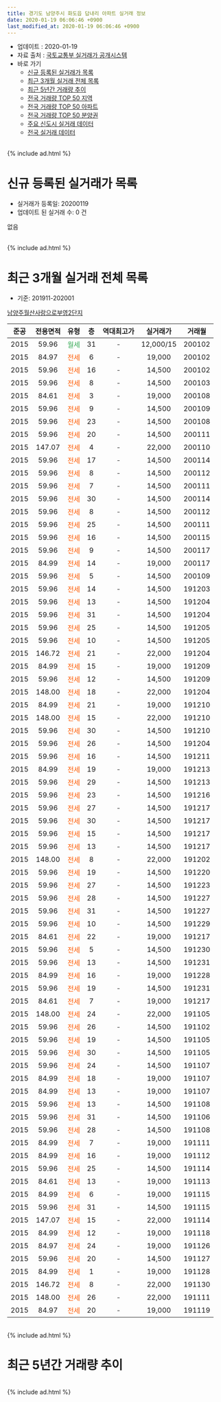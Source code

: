 ```yaml
---
title: 경기도 남양주시 화도읍 답내리 아파트 실거래 정보
date: 2020-01-19 06:06:46 +0900
last_modified_at: 2020-01-19 06:06:46 +0900
---
```


* 업데이트 : 2020-01-19
* 자료 출처 : [국토교통부 실거래가 공개시스템](http://rt.molit.go.kr)
* 바로 가기
    * [신규 등록된 실거래가 목록](#신규-등록된-실거래가-목록)
    * [최근 3개월 실거래 전체 목록](#최근-3개월-실거래-전체-목록)
    * [최근 5년간 거래량 추이](#최근-5년간-거래량-추이)
    * [전국 거래량 TOP 50 지역](https://apt-info.github.io/apt-trade-info/최근-3개월-전국에서-가장-거래가-많이-발생한-지역)
    * [전국 거래량 TOP 50 아파트](https://apt-info.github.io/apt-trade-info/최근-3개월-전국에서-가장-거래가-많이-발생한-아파트)
    * [전국 거래량 TOP 50 분양권](https://apt-info.github.io/apt-trade-info/최근-3개월-전국에서-가장-거래가-많이-발생한-분양권)
    * [주요 신도시 실거래 데이터](https://apt-info.github.io/apt-trade-info/주요-신도시)
    * [전국 실거래 데이터](https://apt-info.github.io/apt-trade-info/전국)
<br>
{% include ad.html %}
<br>

# 신규 등록된 실거래가 목록
* 실거래가 등록일: 20200119
* 업데이트 된 실거래 수: 0 건

없음

<br>
{% include ad.html %}
<br>

# 최근 3개월 실거래 전체 목록
* 기준: 201911-202001


[남양주월산사랑으로부영2단지](https://search.naver.com/search.naver?query=%EA%B2%BD%EA%B8%B0%EB%8F%84+%EB%82%A8%EC%96%91%EC%A3%BC%EC%8B%9C+%ED%99%94%EB%8F%84%EC%9D%8D+%EB%8B%B5%EB%82%B4%EB%A6%AC+%EB%82%A8%EC%96%91%EC%A3%BC%EC%9B%94%EC%82%B0%EC%82%AC%EB%9E%91%EC%9C%BC%EB%A1%9C%EB%B6%80%EC%98%812%EB%8B%A8%EC%A7%80)

|준공|전용면적|유형|층|역대최고가|실거래가|거래월|
|:---:|:---:|:---:|:---:|:---:|:---:|:---:|
|2015|59.96|<span style="color:#34a853">월세</span>|31|<span style="color:#444444">-</span>|12,000/15|200102|
|2015|84.97|<span style="color:#ff5a00">전세</span>|6|<span style="color:#444444">-</span>|19,000|200102|
|2015|59.96|<span style="color:#ff5a00">전세</span>|16|<span style="color:#444444">-</span>|14,500|200102|
|2015|59.96|<span style="color:#ff5a00">전세</span>|8|<span style="color:#444444">-</span>|14,500|200103|
|2015|84.61|<span style="color:#ff5a00">전세</span>|3|<span style="color:#444444">-</span>|19,000|200108|
|2015|59.96|<span style="color:#ff5a00">전세</span>|9|<span style="color:#444444">-</span>|14,500|200109|
|2015|59.96|<span style="color:#ff5a00">전세</span>|23|<span style="color:#444444">-</span>|14,500|200108|
|2015|59.96|<span style="color:#ff5a00">전세</span>|20|<span style="color:#444444">-</span>|14,500|200111|
|2015|147.07|<span style="color:#ff5a00">전세</span>|4|<span style="color:#444444">-</span>|22,000|200110|
|2015|59.96|<span style="color:#ff5a00">전세</span>|17|<span style="color:#444444">-</span>|14,500|200114|
|2015|59.96|<span style="color:#ff5a00">전세</span>|8|<span style="color:#444444">-</span>|14,500|200112|
|2015|59.96|<span style="color:#ff5a00">전세</span>|7|<span style="color:#444444">-</span>|14,500|200111|
|2015|59.96|<span style="color:#ff5a00">전세</span>|30|<span style="color:#444444">-</span>|14,500|200114|
|2015|59.96|<span style="color:#ff5a00">전세</span>|8|<span style="color:#444444">-</span>|14,500|200112|
|2015|59.96|<span style="color:#ff5a00">전세</span>|25|<span style="color:#444444">-</span>|14,500|200111|
|2015|59.96|<span style="color:#ff5a00">전세</span>|16|<span style="color:#444444">-</span>|14,500|200115|
|2015|59.96|<span style="color:#ff5a00">전세</span>|9|<span style="color:#444444">-</span>|14,500|200117|
|2015|84.99|<span style="color:#ff5a00">전세</span>|14|<span style="color:#444444">-</span>|19,000|200117|
|2015|59.96|<span style="color:#ff5a00">전세</span>|5|<span style="color:#444444">-</span>|14,500|200109|
|2015|59.96|<span style="color:#ff5a00">전세</span>|14|<span style="color:#444444">-</span>|14,500|191203|
|2015|59.96|<span style="color:#ff5a00">전세</span>|13|<span style="color:#444444">-</span>|14,500|191204|
|2015|59.96|<span style="color:#ff5a00">전세</span>|31|<span style="color:#444444">-</span>|14,500|191204|
|2015|59.96|<span style="color:#ff5a00">전세</span>|25|<span style="color:#444444">-</span>|14,500|191205|
|2015|59.96|<span style="color:#ff5a00">전세</span>|10|<span style="color:#444444">-</span>|14,500|191205|
|2015|146.72|<span style="color:#ff5a00">전세</span>|21|<span style="color:#444444">-</span>|22,000|191204|
|2015|84.99|<span style="color:#ff5a00">전세</span>|15|<span style="color:#444444">-</span>|19,000|191209|
|2015|59.96|<span style="color:#ff5a00">전세</span>|12|<span style="color:#444444">-</span>|14,500|191209|
|2015|148.00|<span style="color:#ff5a00">전세</span>|18|<span style="color:#444444">-</span>|22,000|191204|
|2015|84.99|<span style="color:#ff5a00">전세</span>|21|<span style="color:#444444">-</span>|19,000|191210|
|2015|148.00|<span style="color:#ff5a00">전세</span>|15|<span style="color:#444444">-</span>|22,000|191210|
|2015|59.96|<span style="color:#ff5a00">전세</span>|30|<span style="color:#444444">-</span>|14,500|191210|
|2015|59.96|<span style="color:#ff5a00">전세</span>|26|<span style="color:#444444">-</span>|14,500|191204|
|2015|59.96|<span style="color:#ff5a00">전세</span>|16|<span style="color:#444444">-</span>|14,500|191211|
|2015|84.99|<span style="color:#ff5a00">전세</span>|19|<span style="color:#444444">-</span>|19,000|191213|
|2015|59.96|<span style="color:#ff5a00">전세</span>|29|<span style="color:#444444">-</span>|14,500|191213|
|2015|59.96|<span style="color:#ff5a00">전세</span>|23|<span style="color:#444444">-</span>|14,500|191216|
|2015|59.96|<span style="color:#ff5a00">전세</span>|27|<span style="color:#444444">-</span>|14,500|191217|
|2015|59.96|<span style="color:#ff5a00">전세</span>|30|<span style="color:#444444">-</span>|14,500|191217|
|2015|59.96|<span style="color:#ff5a00">전세</span>|15|<span style="color:#444444">-</span>|14,500|191217|
|2015|59.96|<span style="color:#ff5a00">전세</span>|13|<span style="color:#444444">-</span>|14,500|191217|
|2015|148.00|<span style="color:#ff5a00">전세</span>|8|<span style="color:#444444">-</span>|22,000|191202|
|2015|59.96|<span style="color:#ff5a00">전세</span>|19|<span style="color:#444444">-</span>|14,500|191220|
|2015|59.96|<span style="color:#ff5a00">전세</span>|27|<span style="color:#444444">-</span>|14,500|191223|
|2015|59.96|<span style="color:#ff5a00">전세</span>|28|<span style="color:#444444">-</span>|14,500|191227|
|2015|59.96|<span style="color:#ff5a00">전세</span>|31|<span style="color:#444444">-</span>|14,500|191227|
|2015|59.96|<span style="color:#ff5a00">전세</span>|10|<span style="color:#444444">-</span>|14,500|191229|
|2015|84.61|<span style="color:#ff5a00">전세</span>|22|<span style="color:#444444">-</span>|19,000|191217|
|2015|59.96|<span style="color:#ff5a00">전세</span>|5|<span style="color:#444444">-</span>|14,500|191230|
|2015|59.96|<span style="color:#ff5a00">전세</span>|13|<span style="color:#444444">-</span>|14,500|191231|
|2015|84.99|<span style="color:#ff5a00">전세</span>|16|<span style="color:#444444">-</span>|19,000|191228|
|2015|59.96|<span style="color:#ff5a00">전세</span>|19|<span style="color:#444444">-</span>|14,500|191231|
|2015|84.61|<span style="color:#ff5a00">전세</span>|7|<span style="color:#444444">-</span>|19,000|191217|
|2015|148.00|<span style="color:#ff5a00">전세</span>|24|<span style="color:#444444">-</span>|22,000|191105|
|2015|59.96|<span style="color:#ff5a00">전세</span>|26|<span style="color:#444444">-</span>|14,500|191102|
|2015|59.96|<span style="color:#ff5a00">전세</span>|19|<span style="color:#444444">-</span>|14,500|191105|
|2015|59.96|<span style="color:#ff5a00">전세</span>|30|<span style="color:#444444">-</span>|14,500|191105|
|2015|59.96|<span style="color:#ff5a00">전세</span>|24|<span style="color:#444444">-</span>|14,500|191107|
|2015|84.99|<span style="color:#ff5a00">전세</span>|18|<span style="color:#444444">-</span>|19,000|191107|
|2015|84.99|<span style="color:#ff5a00">전세</span>|13|<span style="color:#444444">-</span>|19,000|191107|
|2015|59.96|<span style="color:#ff5a00">전세</span>|13|<span style="color:#444444">-</span>|14,500|191108|
|2015|59.96|<span style="color:#ff5a00">전세</span>|31|<span style="color:#444444">-</span>|14,500|191106|
|2015|59.96|<span style="color:#ff5a00">전세</span>|28|<span style="color:#444444">-</span>|14,500|191108|
|2015|84.99|<span style="color:#ff5a00">전세</span>|7|<span style="color:#444444">-</span>|19,000|191111|
|2015|84.99|<span style="color:#ff5a00">전세</span>|16|<span style="color:#444444">-</span>|19,000|191112|
|2015|59.96|<span style="color:#ff5a00">전세</span>|25|<span style="color:#444444">-</span>|14,500|191114|
|2015|84.61|<span style="color:#ff5a00">전세</span>|13|<span style="color:#444444">-</span>|19,000|191113|
|2015|84.99|<span style="color:#ff5a00">전세</span>|6|<span style="color:#444444">-</span>|19,000|191115|
|2015|59.96|<span style="color:#ff5a00">전세</span>|31|<span style="color:#444444">-</span>|14,500|191115|
|2015|147.07|<span style="color:#ff5a00">전세</span>|15|<span style="color:#444444">-</span>|22,000|191114|
|2015|84.99|<span style="color:#ff5a00">전세</span>|12|<span style="color:#444444">-</span>|19,000|191118|
|2015|84.97|<span style="color:#ff5a00">전세</span>|24|<span style="color:#444444">-</span>|19,000|191126|
|2015|59.96|<span style="color:#ff5a00">전세</span>|20|<span style="color:#444444">-</span>|14,500|191127|
|2015|84.99|<span style="color:#ff5a00">전세</span>|1|<span style="color:#444444">-</span>|19,000|191128|
|2015|146.72|<span style="color:#ff5a00">전세</span>|8|<span style="color:#444444">-</span>|22,000|191130|
|2015|148.00|<span style="color:#ff5a00">전세</span>|26|<span style="color:#444444">-</span>|22,000|191111|
|2015|84.97|<span style="color:#ff5a00">전세</span>|20|<span style="color:#444444">-</span>|19,000|191119|


<br>
{% include ad.html %}
<br>

# 최근 5년간 거래량 추이


<div style="width:100%;">
    <canvas id="deal_progress" height="200"></canvas>
</div>

<script>
new Chart(document.getElementById("deal_progress"), {
    type: 'line',
    data: {
        labels: ['201501','201502','201503','201504','201505','201506','201507','201508','201509','201510','201511','201512','201601','201602','201603','201604','201605','201606','201607','201608','201609','201610','201611','201612','201701','201702','201703','201704','201705','201706','201707','201708','201709','201710','201711','201712','201801','201802','201803','201804','201805','201806','201807','201808','201809','201810','201811','201812','201901','201902','201903','201904','201905','201906','201907','201908','201909','201910','201911','201912','202001'],
        datasets: [{
            label: '매매',
            pointRadius: 1,
            data: [0, 0, 0, 0, 0, 0, 0, 0, 0, 0, 0, 0, 0, 0, 0, 0, 0, 0, 0, 0, 0, 0, 0, 0, 0, 0, 0, 0, 0, 0, 0, 0, 0, 0, 0, 0, 0, 0, 0, 0, 0, 0, 0, 0, 0, 0, 0, 0, 0, 0, 0, 0, 0, 0, 0, 0, 0, 0, 0, 0, 0],
            borderColor: "rgba(255, 201, 14, 1)",
            backgroundColor: "rgba(255, 201, 14, 0.5)",
            fill: false,
            lineTension: 0
        },{
            label: '전월세',
            pointRadius: 1,
            data: [0, 0, 0, 0, 1, 1, 3, 3, 4, 12, 15, 23, 26, 31, 34, 29, 28, 11, 3, 5, 7, 20, 22, 18, 29, 53, 41, 28, 28, 19, 6, 12, 12, 14, 21, 23, 20, 27, 35, 35, 31, 22, 12, 13, 10, 24, 28, 26, 33, 34, 53, 48, 40, 34, 25, 23, 26, 34, 24, 33, 19],
            borderColor: "rgba(0, 141, 185, 1)",
            backgroundColor: "rgba(0, 141, 185, 0.5)",
            fill: false,
            lineTension: 0
        }
        ]
    },
    options: {
        responsive: true,
        title: {
            display: false
        },
        tooltips: {
            mode: 'index',
            intersect: false
        },
        hover: {
            mode: 'nearest',
            intersect: true
        },
        scales: {
            xAxes: [{
                display: true,
                scaleLabel: {
                    display: true,
                    labelString: '년/월'
                }
            }],
            yAxes: [{
                display: true,
                ticks: {
                    suggestedMin: 0,
                },
                scaleLabel: {
                    display: true,
                    labelString: '실거래 수'
                }
            }]
        }
    }
});

</script>


<br>
{% include ad.html %}
<br>

